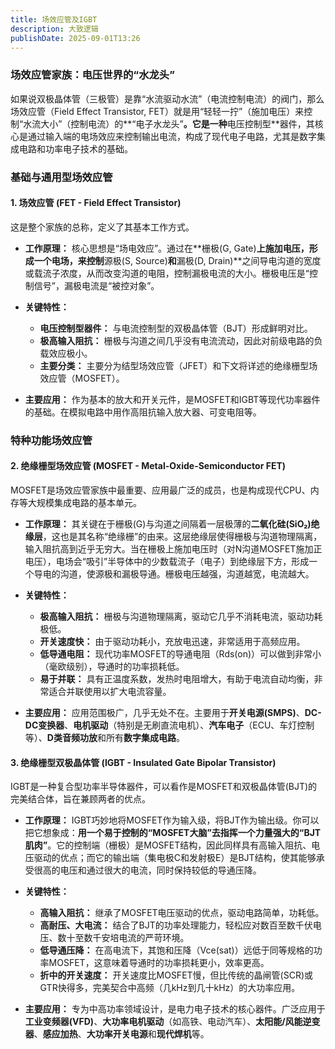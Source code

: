 ```yaml
---
title: 场效应管及IGBT
description: 大致逻辑
publishDate: 2025-09-01T13:26
---
```




### **场效应管家族：电压世界的“水龙头”**

如果说双极晶体管（三极管）是靠“水流驱动水流”（电流控制电流）的阀门，那么场效应管（Field Effect Transistor, FET）就是用“轻轻一拧”（施加电压）来控制“水流大小”（控制电流）的**“电子水龙头”**。它是一种**电压控制型**器件，其核心是通过输入端的电场效应来控制输出电流，构成了现代电子电路，尤其是数字集成电路和功率电子技术的基础。

### **基础与通用型场效应管**

#### **1. 场效应管 (FET - Field Effect Transistor)**

这是整个家族的总称，定义了其基本工作方式。

* **工作原理：**
  核心思想是“场电效应”。通过在**栅极(G, Gate)**上施加电压，形成一个电场，来控制**源极(S, Source)**和**漏极(D, Drain)**之间导电沟道的宽度或载流子浓度，从而改变沟道的电阻，控制漏极电流的大小。栅极电压是“控制信号”，漏极电流是“被控对象”。
* **关键特性：**

  * **电压控制型器件：** 与电流控制型的双极晶体管（BJT）形成鲜明对比。
  * **极高输入阻抗：** 栅极与沟道之间几乎没有电流流动，因此对前级电路的负载效应极小。
  * **主要分类：** 主要分为结型场效应管（JFET）和下文将详述的绝缘栅型场效应管（MOSFET）。
* **主要应用：**
  作为基本的放大和开关元件，是MOSFET和IGBT等现代功率器件的基础。在模拟电路中用作高阻抗输入放大器、可变电阻等。

### **特种功能场效应管**

#### **2. 绝缘栅型场效应管 (MOSFET - Metal-Oxide-Semiconductor FET)**

MOSFET是场效应管家族中最重要、应用最广泛的成员，也是构成现代CPU、内存等大规模集成电路的基本单元。

* **工作原理：**
  其关键在于栅极(G)与沟道之间隔着一层极薄的**二氧化硅(SiO₂)绝缘层**，这也是其名称“绝缘栅”的由来。这层绝缘层使得栅极与沟道物理隔离，输入阻抗高到近乎无穷大。当在栅极上施加电压时（对N沟道MOSFET施加正电压），电场会“吸引”半导体中的少数载流子（电子）到绝缘层下方，形成一个导电的沟道，使源极和漏极导通。栅极电压越强，沟道越宽，电流越大。
* **关键特性：**

  * **极高输入阻抗：** 栅极与沟道物理隔离，驱动它几乎不消耗电流，驱动功耗极低。
  * **开关速度快：** 由于驱动功耗小，充放电迅速，非常适用于高频应用。
  * **低导通电阻：** 现代功率MOSFET的导通电阻（Rds(on)）可以做到非常小（毫欧级别），导通时的功率损耗低。
  * **易于并联：** 具有正温度系数，发热时电阻增大，有助于电流自动均衡，非常适合并联使用以扩大电流容量。
* **主要应用：**
  应用范围极广，几乎无处不在。主要用于**开关电源(SMPS)**、**DC-DC变换器**、**电机驱动**（特别是无刷直流电机）、**汽车电子**（ECU、车灯控制等）、**D类音频功放**和所有**数字集成电路**。

#### **3. 绝缘栅型双极晶体管 (IGBT - Insulated Gate Bipolar Transistor)**

IGBT是一种复合型功率半导体器件，可以看作是MOSFET和双极晶体管(BJT)的完美结合体，旨在兼顾两者的优点。

* **工作原理：**
  IGBT巧妙地将MOSFET作为输入级，将BJT作为输出级。你可以把它想象成：**用一个易于控制的“MOSFET大脑”去指挥一个力量强大的“BJT肌肉”**。它的控制端（栅极）是MOSFET结构，因此同样具有高输入阻抗、电压驱动的优点；而它的输出端（集电极C和发射极E）是BJT结构，使其能够承受很高的电压和通过很大的电流，同时保持较低的导通压降。
* **关键特性：**

  * **高输入阻抗：** 继承了MOSFET电压驱动的优点，驱动电路简单，功耗低。
  * **高耐压、大电流：** 结合了BJT的功率处理能力，轻松应对数百至数千伏电压、数十至数千安培电流的严苛环境。
  * **低导通压降：** 在高电流下，其饱和压降（Vce(sat)）远低于同等规格的功率MOSFET，这意味着导通时的功率损耗更小，效率更高。
  * **折中的开关速度：** 开关速度比MOSFET慢，但比传统的晶闸管(SCR)或GTR快得多，完美契合中高频（几kHz到几十kHz）的大功率应用。
* **主要应用：**
  专为中高功率领域设计，是电力电子技术的核心器件。广泛应用于**工业变频器(VFD)**、**大功率电机驱动**（如高铁、电动汽车）、**太阳能/风能逆变器**、**感应加热**、**大功率开关电源**和**现代焊机**等。
